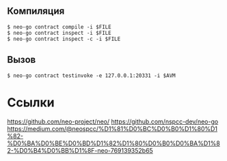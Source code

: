 ## Компиляция
```
$ neo-go contract compile -i $FILE
$ neo-go contract inspect -i $FILE
$ neo-go contract inspect -c -i $FILE
```

## Вызов
```
$ neo-go contract testinvoke -e 127.0.0.1:20331 -i $AVM
```


# Ссылки

https://github.com/neo-project/neo/
https://github.com/nspcc-dev/neo-go
https://medium.com/@neospcc/%D1%81%D0%BC%D0%B0%D1%80%D1%82-%D0%BA%D0%BE%D0%BD%D1%82%D1%80%D0%B0%D0%BA%D1%82-%D0%B4%D0%BB%D1%8F-neo-769139352b65
